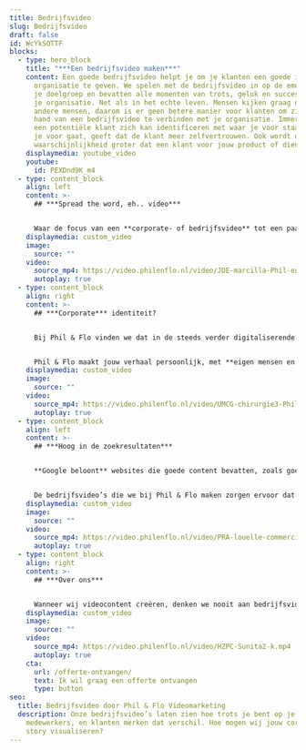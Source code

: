 ```yaml
---
title: Bedrijfsvideo
slug: Bedrijfsvideo
draft: false
id: WcYkSOTTF
blocks:
  - type: hero_block
    title: "***Een bedrijfsvideo maken***"
    content: Een goede bedrijfsvideo helpt je om je klanten een goede indruk van je
      organisatie te geven. We spelen met de bedrijfsvideo in op de emoties van
      je doelgroep en bevatten alle momenten van trots, geluk en succes binnen
      je organisatie. Net als in het echte leven. Mensen kijken graag naar
      andere mensen, daarom is er geen betere manier voor klanten om zich aan de
      hand van een bedrijfsvideo te verbinden met je organisatie. Immers, als
      een potentiële klant zich kan identificeren met waar je voor staat en waar
      je voor gaat, geeft dat de klant meer zelfvertrouwen. Ook wordt de
      waarschijnlijkheid groter dat een klant voor jouw product of dienst kiest.
    displaymedia: youtube_video
    youtube:
      id: PEXDnd9K_m4
  - type: content_block
    align: left
    content: >-
      ## ***Spread the word, eh.. video***


      Waar de focus van een **corporate- of bedrijfsvideo** tot een paar jaar geleden nog op het promoten van je merk lag, richten we ons bij Phil & Flo nu op het oplossen van de problemen van je klant. Je doelgroep is kritischer dan ooit en niemand komt nog naar je website om “slechts” een filmpje te bekijken. Klanten komen naar je website omdat ze een situatie hebben die ze graag willen oplossen.
    displaymedia: custom_video
    image:
      source: ""
    video:
      source_mp4: https://video.philenflo.nl/video/JDE-marcilla-Phil-en-Flo-website-source.mp4
      autoplay: true
  - type: content_block
    align: right
    content: >-
      ## ***Corporate*** identiteit?


      Bij Phil & Flo vinden we dat in de steeds verder digitaliserende klantrelatie de wensen en belangen van je klant altijd voorop moeten staan. Met de komst van verschillende social media, gecombineerd met YouTube, is het nog nooit zo eenvoudig geweest om jouw corporate identiteit te delen met je doelgroep.


      Phil & Flo maakt jouw verhaal persoonlijk, met **eigen mensen en eigen wensen**. Daarmee toont een bedrijfsvideo hoe trots je bent op je medewerkers en klanten merken dat verschil. In de producties van Phil & Flo spelen echte mensen de hoofdrol.
    displaymedia: custom_video
    image:
      source: ""
    video:
      source_mp4: https://video.philenflo.nl/video/UMCG-chirurgie3-Phil-en-Flo-website-source.mp4
      autoplay: true
  - type: content_block
    align: left
    content: >-
      ## ***Hoog in de zoekresultaten***


      **Google beloont** websites die goede content bevatten, zoals goede bedrijfsvideo's. Daarmee verschijn je dus hoger in de zoekresultaten.


      De bedrijfsvideo’s die we bij Phil & Flo maken zorgen ervoor dat klanten een beter gevoel krijgen bij jouw bedrijf, je producten, diensten en je service. Bel onze adviseurs voor vrijblijvend advies 085 273 8331.
    displaymedia: custom_video
    image:
      source: ""
    video:
      source_mp4: https://video.philenflo.nl/video/PRA-louelle-commercial-Phil-en-Flo-website-source.mp4
      autoplay: true
  - type: content_block
    align: right
    content: >-
      ## ***Over ons***


      Wanneer wij videocontent creëren, denken we nooit aan bedrijfsvideo’s voor eenmalig gebruik. De beelden voor een bedrijfsvideo kunnen we opnieuw inzetten voor bijvoorbeeld een online training video of een reclamespot. Daarnaast kan je beter tien verschillende films van één minuut maken dan één film van tien minuten, dit is veel beter voor specifieke zoekopdrachten.
    displaymedia: custom_video
    image:
      source: ""
    video:
      source_mp4: https://video.philenflo.nl/video/HZPC-Sunita2-k.mp4
      autoplay: true
    cta:
      url: /offerte-ontvangen/
      text: Ik wil graag een offerte ontvangen
      type: button
seo:
  title: Bedrijfsvideo door Phil & Flo Videomarketing
  description: Onze bedrijfsvideo’s laten zien hoe trots je bent op je
    medewerkers, en klanten merken dat verschil. Hoe mogen wij jouw corporate
    story visualiseren?
---
```

